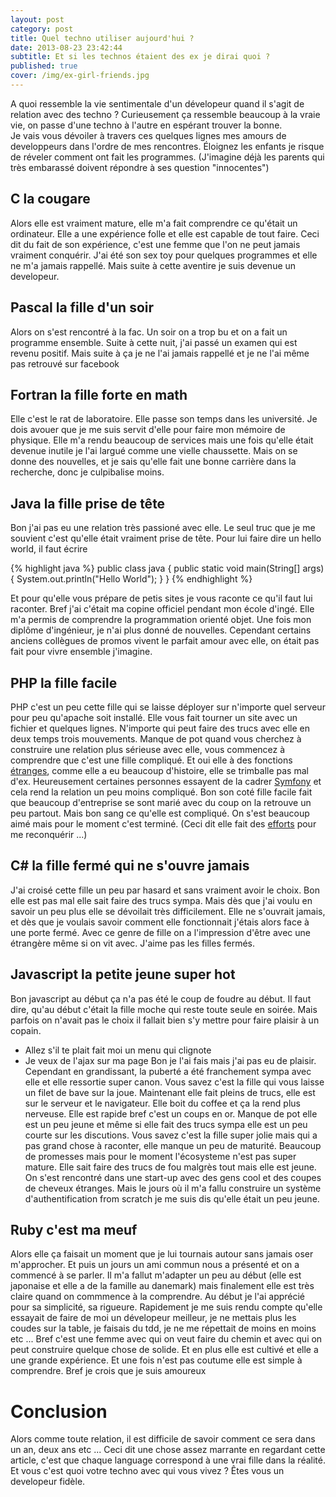 ```yaml
---
layout: post
category: post
title: Quel techno utiliser aujourd'hui ?
date: 2013-08-23 23:42:44
subtitle: Et si les technos étaient des ex je dirai quoi ?
published: true
cover: /img/ex-girl-friends.jpg
---
```


A quoi ressemble la vie sentimentale d'un dévelopeur quand il s'agit de relation avec des techno ?
Curieusement ça ressemble beaucoup à la vraie vie, on passe d'une techno à l'autre en espérant trouver la bonne.  
Je vais vous dévoiler à travers ces quelques lignes mes amours de developpeurs dans l'ordre de mes rencontres.
Éloignez les enfants je risque de réveler comment ont fait les programmes. 
(J'imagine déjà les parents qui très embarassé doivent répondre à ses question "innocentes")

## C la cougare
Alors elle est vraiment mature, elle m'a fait comprendre ce qu'était un ordinateur. 
Elle a une expérience folle et elle est capable de tout faire. 
Ceci dit du fait de son expérience, c'est une femme que l'on ne peut jamais vraiment conquérir.
J'ai été son sex toy pour quelques programmes et elle ne m'a jamais rappellé. 
Mais suite à cette aventire je suis devenue un developeur. 

## Pascal la fille d'un soir
Alors on s'est rencontré à la fac. Un soir on a trop bu et on a fait un programme ensemble.
Suite à cette nuit, j'ai passé un examen qui est revenu positif.
Mais suite à ça je ne l'ai jamais rappellé et je ne l'ai même pas retrouvé sur facebook

## Fortran la fille forte en math
Elle c'est le rat de laboratoire. Elle passe son temps dans les université.
Je dois avouer que je me suis servit d'elle pour faire mon mémoire de physique. 
Elle m'a rendu beaucoup de services mais une fois qu'elle était devenue inutile je l'ai largué comme une vielle chaussette. 
Mais on se donne des nouvelles, et je sais qu'elle fait une bonne carrière dans la recherche, donc je culpibalise moins.

## Java la fille prise de tête
Bon j'ai pas eu une relation très passioné avec elle. Le seul truc que je me souvient c'est qu'elle était vraiment prise de tête.
Pour lui faire dire un hello world, il faut écrire 

{% highlight java %}
public class java {
  public static void main(String[] args) {
    System.out.println("Hello World");
  }
}
{% endhighlight %}

Et pour qu'elle vous prépare de petis sites je vous raconte ce qu'il faut lui raconter. 
Bref j'ai c'était ma copine officiel pendant mon école d'ingé.
Elle m'a permis de comprendre la programmation orienté objet. Une fois mon diplôme d'ingénieur, je n'ai plus donné de nouvelles.
Cependant certains anciens collègues de promos vivent le parfait amour avec elle, on était pas fait pour vivre ensemble j'imagine.

## PHP la fille facile
PHP c'est un peu cette fille qui se laisse déployer sur n'importe quel serveur pour peu qu'apache soit installé. 
Elle vous fait tourner un site avec un fichier et quelques lignes. 
N'importe qui peut faire des trucs avec elle en deux temps trois mouvements. 
Manque de pot quand vous cherchez à construire une relation plus sérieuse avec elle, vous commencez à comprendre que c'est une fille compliqué.
Et oui elle à des fonctions [étranges](http://www.phpsadness.com/), comme elle a eu beaucoup d'histoire, elle se trimballe pas mal d'ex.
Heureusement certaines personnes essayent de la cadrer [Symfony](http://symfony.com/) et cela rend la relation un peu moins compliqué. 
Bon son coté fille facile fait que beaucoup d'entreprise se sont marié avec du coup on la retrouve un peu partout. 
Mais bon sang ce qu'elle est compliqué. On s'est beaucoup aimé mais pour le moment c'est terminé. 
(Ceci dit elle fait des [efforts](http://php.net/archive/2013.php#id2013-08-22-1) pour me reconquérir ...) 

## C# la fille fermé qui ne s'ouvre jamais
J'ai croisé cette fille un peu par hasard et sans vraiment avoir le choix. 
Bon elle est pas mal elle sait faire des trucs sympa. 
Mais dès que j'ai voulu en savoir un peu plus elle se dévoilait très difficilement. 
Elle ne s'ouvrait jamais, et dès que je voulais savoir comment elle fonctionnait j'étais alors face à une porte fermé. 
Avec ce genre de fille on a l'impression d'être avec une étrangère même si on vit avec. 
J'aime pas les filles fermés.

## Javascript la petite jeune super hot
Bon javascript au début ça n'a pas été le coup de foudre au début. 
Il faut dire, qu'au début c'était la fille moche qui reste toute seule en soirée. 
Mais parfois on n'avait pas le choix il fallait bien s'y mettre pour faire plaisir à un copain. 
- Allez s'il te plait fait moi un menu qui clignote 
- Je veux de l'ajax sur ma page
Bon je l'ai fais mais j'ai pas eu de plaisir. 
Cependant en grandissant, la puberté a été franchement sympa avec elle et elle ressortie super canon. 
Vous savez c'est la fille qui vous laisse un filet de bave sur la joue. 
Maintenant elle fait pleins de trucs, elle est sur le serveur et le navigateur. 
Elle boit du coffee et ça la rend plus nerveuse. Elle est rapide bref c'est un coups en or. 
Manque de pot elle est un peu jeune et même si elle fait des trucs sympa elle est un peu courte sur les discutions.
Vous savez c'est la fille super jolie mais qui a pas grand chose à raconter, elle manque un peu de maturité. 
Beaucoup de promesses mais pour le moment l'écosysteme n'est pas super mature. 
Elle sait faire des trucs de fou malgrès tout mais elle est jeune.
On s'est rencontré dans une start-up avec des gens cool et des coupes de cheveux étranges. 
Mais le jours où il m'a fallu construire un système d'authentification from scratch je me suis dis qu'elle était un peu jeune.

## Ruby c'est ma meuf
Alors elle ça faisait un moment que je lui tournais autour sans jamais oser m'approcher. 
Et puis un jours un ami commun nous a présenté et on a commencé à se parler. 
Il m'a fallut m'adapter un peu au début (elle est japonaise et elle a de la famille au danemark)
mais finalement elle est très claire quand on commmence à la comprendre.
Au début je l'ai apprécié pour sa simplicité, sa rigueure.
Rapidement je me suis rendu compte qu'elle essayait de faire de moi un dévelopeur meilleur, je ne mettais plus les coudes sur la table, je faisais du tdd, je ne me répettait de moins en moins etc ...
Bref c'est une femme avec qui on veut faire du chemin et avec qui on peut construire quelque chose de solide.
Et en plus elle est cultivé et elle a une grande expérience. 
Et une fois n'est pas coutume elle est simple à comprendre. 
Bref je crois que je suis amoureux

# Conclusion
Alors comme toute relation, il est difficile de savoir comment ce sera dans un an, deux ans etc ...
Ceci dit une chose assez marrante en regardant cette article, c'est que chaque language correspond à une vrai fille dans la réalité. 
Et vous c'est quoi votre techno avec qui vous vivez ? Êtes vous un developeur fidèle. 